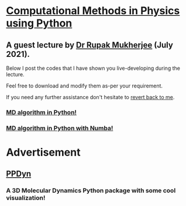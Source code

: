 # [Computational Methods in Physics using Python](https://comppy.iiita.ac.in/)


## A guest lecture by [Dr Rupak Mukherjee](https://theory.pppl.gov/people/profile.php?pid=155&n=Rupak-Mukherjee) (July 2021).



Below I post the codes that I have shown you live-developing during the lecture. 

Feel free to download and modify them as-per your requirement. 

If you need any further assistance don't hesitate to [revert back to me](mailto:rupakm@princeton.edu).



### [MD algorithm in Python!](verlet.md)

### [MD algorithm in Python with Numba!](verlet_numba.md)



# Advertisement

## [PPDyn](https://pypi.org/project/PPDyn/)

### A 3D Molecular Dynamics Python package with some cool visualization!
